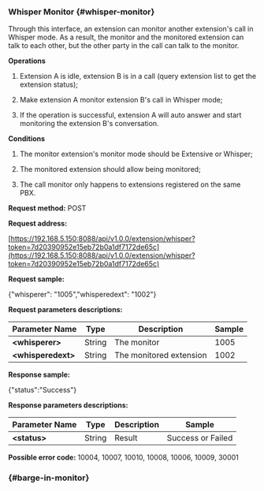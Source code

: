 ### Whisper Monitor {#whisper-monitor}

Through this interface, an extension can monitor another extension's call in Whisper mode. As a result, the monitor and the monitored extension can talk to each other, but the other party in the call can talk to the monitor.

**Operations**

1. Extension A is idle, extension B is in a call \(query extension list to get the extension status\);

2. Make extension A monitor extension B's call in Whisper mode;

3. If the operation is successful, extension A will auto answer and start monitoring the extension B's conversation.

**Conditions**

1. The monitor extension's monitor mode should be Extensive or Whisper;

2. The monitored extension should allow being monitored;

3. The call monitor only happens to extensions registered on the same PBX.

**Request method:** POST

**Request address:**

[https://192.168.5.150:8088/api/v1.0.0/extension/whisper?token=7d20390952e15eb72b0a1df7172de65c](https://192.168.5.150:8088/api/v1.0.0/extension/whisper?token=7d20390952e15eb72b0a1df7172de65c)

**Request sample:**

{"whisperer": "1005","whisperedext": "1002"}

**Request parameters descriptions:**

| **Parameter Name** | **Type** | **Description** | **Sample** |
| --- | --- | --- | --- |
| **&lt;whisperer&gt;** | String | The monitor | 1005 |
| **&lt;whisperedext&gt;** | String | The monitored extension | 1002 |

**Response sample:**

{"status":"Success"}

**Response parameters descriptions:**

| **Parameter Name** | **Type** | **Description** | **Sample** |
| --- | --- | --- | --- |
| **&lt;status&gt;** | String | Result | Success or Failed |

**Possible error code:** 10004, 10007, 10010, 10008, 10006, 10009, 30001

###  {#barge-in-monitor}



